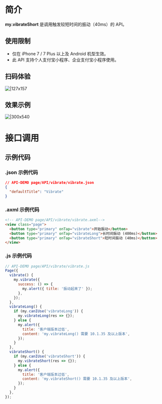 # 简介

**my.vibrateShort** 是调用触发较短时间的振动（40ms）的 API。

## 使用限制

- 仅在 iPhone 7 / 7 Plus 以上及 Android 机型生效。
- 此 API 支持个人支付宝小程序、企业支付宝小程序使用。

## 扫码体验

![|127x157](https://gw.alipayobjects.com/zos/skylark-tools/public/files/518bb55b663b8731712655304e29e917.jpeg#align=left&display=inline&height=157&margin=%5Bobject%20Object%5D&originHeight=157&originWidth=127&status=done&style=stroke&width=127)

## 效果示例

![|300x540](https://gw.alipayobjects.com/zos/skylark-tools/public/files/fe3dc6a33cb0d79b1d79283ec88c4c42.gif#align=left&display=inline&height=540&margin=%5Bobject%20Object%5D&originHeight=540&originWidth=300&status=done&style=stroke&width=300)

# 接口调用

## 示例代码

### .json 示例代码

```json
// API-DEMO page/API/vibrate/vibrate.json
{
  "defaultTitle": "Vibrate"
}
```

### .axml 示例代码

```html
<!-- API-DEMO page/API/vibrate/vibrate.axml-->
<view class="page">
  <button type="primary" onTap="vibrate">开始振动</button>
  <button type="primary" onTap="vibrateLong">长时间振动 (400ms)</button>
  <button type="primary" onTap="vibrateShort">短时间振动 (40ms)</button>
</view>
```

### .js 示例代码

```javascript
// API-DEMO page/API/vibrate/vibrate.js
Page({
  vibrate() {
    my.vibrate({
      success: () => {
        my.alert({ title: '振动起来了' });
      },
    });
  },
  vibrateLong() {
    if (my.canIUse('vibrateLong')) {
      my.vibrateLong(res => {});
    } else {
      my.alert({
        title: '客户端版本过低',
        content: 'my.vibrateLong() 需要 10.1.35 及以上版本',
      });
    }
  },
  vibrateShort() {
    if (my.canIUse('vibrateShort')) {
      my.vibrateShort(res => {});
    } else {
      my.alert({
        title: '客户端版本过低',
        content: 'my.vibrateShort() 需要 10.1.35 及以上版本',
      });
    }
  },
});
```
